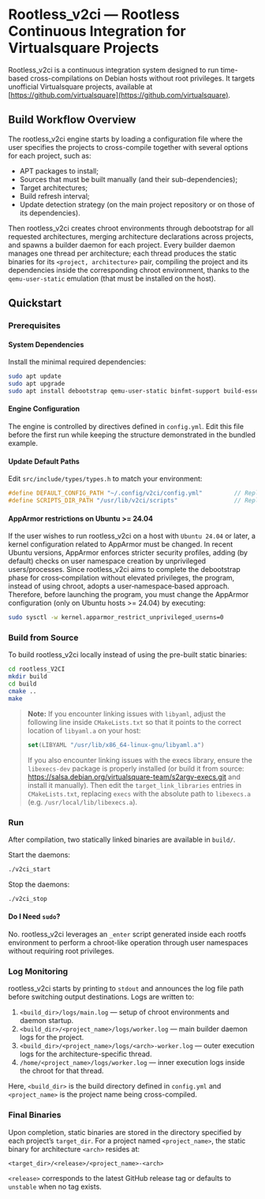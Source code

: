 # Rootless_v2ci — Rootless Continuous Integration for Virtualsquare Projects

Rootless_v2ci is a continuous integration system designed to run time-based cross-compilations on Debian hosts without root privileges. It targets unofficial Virtualsquare projects, available at [https://github.com/virtualsquare](https://github.com/virtualsquare).

## Build Workflow Overview

The rootless_v2ci engine starts by loading a configuration file where the user specifies the projects to cross-compile together with several options for each project, such as:

- APT packages to install;
- Sources that must be built manually (and their sub-dependencies);
- Target architectures;
- Build refresh interval;
- Update detection strategy (on the main project repository or on those of its dependencies).

Then rootless_v2ci creates chroot environments through debootstrap for all requested architectures, merging architecture declarations across projects, and spawns a builder daemon for each project. Every builder daemon manages one thread per architecture; each thread produces the static binaries for its `<project, architecture>` pair, compiling the project and its dependencies inside the corresponding chroot environment, thanks to the `qemu-user-static` emulation (that must be installed on the host).

## Quickstart

### Prerequisites

#### System Dependencies

Install the minimal required dependencies:

```bash
sudo apt update
sudo apt upgrade
sudo apt install debootstrap qemu-user-static binfmt-support build-essential cmake git libexecs-dev libyaml-dev
```

#### Engine Configuration

The engine is controlled by directives defined in `config.yml`. Edit this file before the first run while keeping the structure demonstrated in the bundled example.

#### Update Default Paths

Edit `src/include/types/types.h` to match your environment:

```c
#define DEFAULT_CONFIG_PATH "~/.config/v2ci/config.yml"         // Replace with the absolute path to config.yml
#define SCRIPTS_DIR_PATH "/usr/lib/v2ci/scripts"                // Replace with the absolute path to the scripts directory
```

#### AppArmor restrictions on Ubuntu >= 24.04
If the user wishes to run rootless_v2ci on a host with `Ubuntu 24.04` or later, a kernel configuration related to AppArmor must be changed. In recent Ubuntu versions, AppArmor enforces stricter security profiles, adding (by default) checks on user namespace creation by unprivileged users/processes. Since rootless_v2ci aims to complete the debootstrap phase for cross‑compilation without elevated privileges, the program, instead of using chroot, adopts a user‑namespace‑based approach. Therefore, before launching the program, you must change the AppArmor configuration (only on Ubuntu hosts >= 24.04) by executing:
```bash
sudo sysctl -w kernel.apparmor_restrict_unprivileged_userns=0
```

### Build from Source

To build rootless_v2ci locally instead of using the pre-built static binaries:

```bash
cd rootless_V2CI
mkdir build
cd build
cmake ..
make
```

> **Note:** If you encounter linking issues with `libyaml`, adjust the following line inside `CMakeLists.txt` so that it points to the correct location of `libyaml.a` on your host:
> ```cmake
> set(LIBYAML "/usr/lib/x86_64-linux-gnu/libyaml.a")
> ```
> If you also encounter linking issues with the execs library, ensure the `libexecs-dev` package is properly installed (or build it from source: https://salsa.debian.org/virtualsquare-team/s2argv-execs.git and install it manually). Then edit the `target_link_libraries` entries in `CMakeLists.txt`, replacing `execs` with the absolute path to `libexecs.a` (e.g. `/usr/local/lib/libexecs.a`).

### Run

After compilation, two statically linked binaries are available in `build/`.

Start the daemons:

```bash
./v2ci_start
```

Stop the daemons:

```bash
./v2ci_stop
```

#### Do I Need `sudo`?

No. rootless_v2ci leverages an `_enter` script generated inside each rootfs environment to perform a chroot-like operation through user namespaces without requiring root privileges.

### Log Monitoring

rootless_v2ci starts by printing to `stdout` and announces the log file path before switching output destinations. Logs are written to:

1. `<build_dir>/logs/main.log` — setup of chroot environments and daemon startup.
2. `<build_dir>/<project_name>/logs/worker.log` — main builder daemon logs for the project.
3. `<build_dir>/<project_name>/logs/<arch>-worker.log` — outer execution logs for the architecture-specific thread.
4. `/home/<project_name>/logs/worker.log` — inner execution logs inside the chroot for that thread.

Here, `<build_dir>` is the build directory defined in `config.yml` and `<project_name>` is the project name being cross-compiled.

### Final Binaries

Upon completion, static binaries are stored in the directory specified by each project’s `target_dir`. For a project named `<project_name>`, the static binary for architecture `<arch>` resides at:

```
<target_dir>/<release>/<project_name>-<arch>
```

`<release>` corresponds to the latest GitHub release tag or defaults to `unstable` when no tag exists.
